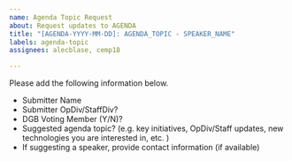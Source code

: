 ```yaml
---
name: Agenda Topic Request
about: Request updates to AGENDA
title: "[AGENDA-YYYY-MM-DD]: AGENDA_TOPIC - SPEAKER_NAME"
labels: agenda-topic
assignees: alecblase, cemp18

---
```


Please add the following information below.

- Submitter Name
- Submitter OpDiv/StaffDiv?
- DGB Voting Member (Y/N)?
- Suggested agenda topic? (e.g. key initiatives, OpDiv/Staff updates, new technologies you are interested in, etc. )
- If suggesting a speaker, provide contact information (if available)
